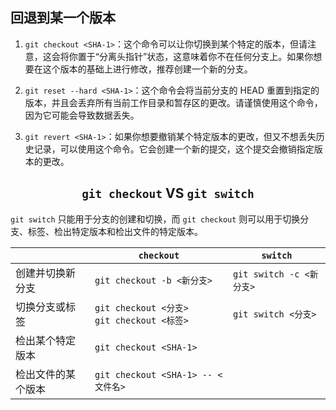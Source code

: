 ## 回退到某一个版本

1. `git checkout <SHA-1>`：这个命令可以让你切换到某个特定的版本，但请注意，这会将你置于“分离头指针”状态，这意味着你不在任何分支上。如果你想要在这个版本的基础上进行修改，推荐创建一个新的分支。

2. `git reset --hard <SHA-1>`：这个命令会将当前分支的 HEAD 重置到指定的版本，并且会丢弃所有当前工作目录和暂存区的更改。请谨慎使用这个命令，因为它可能会导致数据丢失。

3. `git revert <SHA-1>`：如果你想要撤销某个特定版本的更改，但又不想丢失历史记录，可以使用这个命令。它会创建一个新的提交，这个提交会撤销指定版本的更改。

## <center>`git checkout` VS `git switch`</center>

`git switch` 只能用于分支的创建和切换，而 `git checkout` 则可以用于切换分支、标签、检出特定版本和检出文件的特定版本。

|     | <center>`checkout`</center> | <center>`switch`</center> |
|-----|---------------|--------------|
| 创建并切换新分支 | `git checkout -b <新分支>` | `git switch -c <新分支>` |
| 切换分支或标签 | `git checkout <分支>` <br> `git checkout <标签>` | `git switch <分支>` |
| 检出某个特定版本 | `git checkout <SHA-1>` |                       |
| 检出文件的某个版本 | `git checkout <SHA-1> -- <文件名>` |                       |
